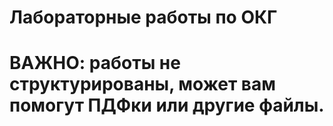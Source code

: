# Лабораторные работы по ОКГ
# ВАЖНО: работы не структурированы, может вам помогут ПДФки или другие файлы.